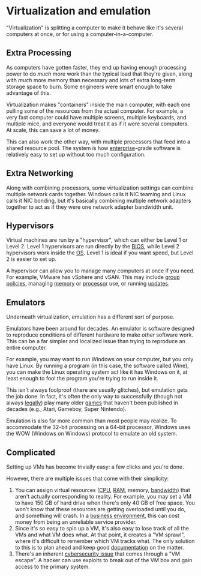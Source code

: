 
# Virtualization and emulation

"Virtualization" is splitting a computer to make it behave like it's several computers at once, or for using a computer-in-a-computer.

## Extra Processing

As computers have gotten faster, they end up having enough processing power to do *much* more work than the typical load that they're given, along with *much* more memory than necessary and lots of extra long-term storage space to burn. Some engineers were smart enough to take advantage of this.

Virtualization makes "containers" inside the main computer, with each one pulling some of the resources from the actual computer. For example, a very fast computer could have multiple screens, multiple keyboards, and multiple mice, and everyone would treat it as if it were several computers. At scale, this can save a lot of money.

This can also work the other way, with multiple processors that feed into a shared resource pool. The system is how [enterprise](computers-distsys-enterprise.md)-grade software is relatively easy to set up without too much configuration.

## Extra Networking

Along with combining processors, some virtualization settings can combine multiple network cards together. Windows calls it NIC teaming and Linux calls it NIC bonding, but it's basically combining multiple network adapters together to act as if they were one network adapter bandwidth unit.

## Hypervisors

Virtual machines are run by a "hypervisor", which can either be Level 1 or Level 2. Level 1 hypervisors are run directly by the [BIOS](computers-boot.md), while Level 2 hypervisors work inside the [OS](computers-os.md). Level 1 is ideal if you want speed, but Level 2 is easier to set up.

A hypervisor can allow you to manage many computers at once if you need. For example, VMware has vSphere and vSAN. This may include [group policies](computers-cysec-compliance.md), managing [memory](computers-memory.md) or [processor](computers-cpu.md) use, or running [updates](computers-software-maintenance.md).

## Emulators

Underneath virtualization, emulation has a different sort of purpose.

Emulators have been around for decades. An emulator is software designed to reproduce conditions of different hardware to make *other* software work. This can be a far simpler and localized issue than trying to reproduce an entire computer.

For example, you may want to run Windows on your computer, but you only have Linux. By running a program (in this case, the software called Wine), you can make the Linux operating system act like it has Windows on it, at least enough to fool the program you're trying to run inside it.

This isn't always foolproof (there are usually glitches), but emulation gets the job done. In fact, it's often the only way to successfully (though not always [legally](legal-ip.md)) play many older [games](computers-software-gamedev.md) that haven't been published in decades (e.g., Atari, Gameboy, Super Nintendo).

Emulation is also far more common than most people may realize. To accommodate the 32-bit processing on a 64-bit processor, Windows uses the WOW (Windows on Windows) protocol to emulate an old system.

## Complicated

Setting up VMs has become trivially easy: a few clicks and you're done.

However, there are multiple issues that come with their simplicity:

1. You can assign virtual resources ([CPU](computers-cpu.md), [RAM](computers-memory.md), memory, [bandwidth](networks-computer.md)) that aren't actually corresponding to reality. For example, you may set a VM to have 150 GB of hard drive when there's only 40 GB of free space. You won't know that these resources are getting overloaded until you do, and something will crash. In a [business environment](computers-distsys-enterprise.md), this can cost money from being an unreliable service provider.
2. Since it's so easy to spin up a VM, it's also easy to lose track of all the VMs and what VM does what. At that point, it creates a "VM sprawl", where it's difficult to remember which VM tracks what. The only solution to this is to plan ahead and keep good [documentation](language-writing-documentation.md) on the matter.
3. There's an inherent [cybersecurity issue](computers-cysec-pentest.md) that comes through a "VM escape". A hacker can use exploits to break out of the VM box and gain access to the primary system.
